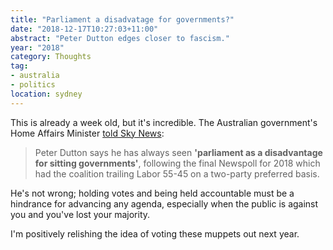 ```yaml
---
title: "Parliament a disadvatage for governments?"
date: "2018-12-17T10:27:03+11:00"
abstract: "Peter Dutton edges closer to fascism."
year: "2018"
category: Thoughts
tag:
- australia
- politics
location: sydney
---
```

This is already a week old, but it's incredible. The Australian government's Home Affairs Minister [told Sky News]\:

> Peter Dutton says he has always seen **'parliament as a disadvantage for sitting governments'**, following the final Newspoll for 2018 which had the coalition trailing Labor 55-45 on a two-party preferred basis. 

He's not wrong; holding votes and being held accountable must be a hindrance for advancing any agenda, especially when the public is against you and you've lost your majority.

I'm positively relishing the idea of voting these muppets out next year.

[told Sky News]: https://www.skynews.com.au/details/_5977400223001

